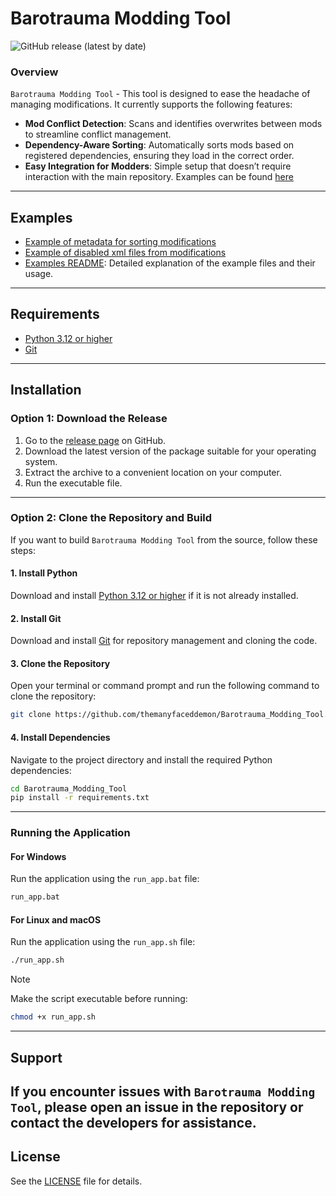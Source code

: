# Barotrauma Modding Tool
![GitHub release (latest by date)](https://img.shields.io/github/v/release/themanyfaceddemon/Mod_Loader?label=release)

### Overview
`Barotrauma Modding Tool` - This tool is designed to ease the headache of managing modifications. It currently supports the following features:

- **Mod Conflict Detection**: Scans and identifies overwrites between mods to streamline conflict management.
- **Dependency-Aware Sorting**: Automatically sorts mods based on registered dependencies, ensuring they load in the correct order.
- **Easy Integration for Modders**: Simple setup that doesn’t require interaction with the main repository. Examples can be found [here](#examples)

---

## Examples
- [Example of metadata for sorting modifications](./examples/metadata.xml)
- [Example of disabled xml files from modifications](./examples/modparts.xml)
- [Examples README](./examples/README.md): Detailed explanation of the example files and their usage.

---

## Requirements
- [Python 3.12 or higher](https://www.python.org/downloads/)
- [Git](https://git-scm.com/downloads)
---

## Installation

### Option 1: Download the Release

1. Go to the [release page](https://github.com/themanyfaceddemon/Barotrauma_Modding_Tool/releases/latest) on GitHub.
2. Download the latest version of the package suitable for your operating system.
3. Extract the archive to a convenient location on your computer.
4. Run the executable file.

---

### Option 2: Clone the Repository and Build

If you want to build `Barotrauma Modding Tool` from the source, follow these steps:

#### 1. Install Python

Download and install [Python 3.12 or higher](https://www.python.org/downloads/) if it is not already installed.

#### 2. Install Git

Download and install [Git](https://git-scm.com/downloads) for repository management and cloning the code.

#### 3. Clone the Repository

Open your terminal or command prompt and run the following command to clone the repository:

```bash
git clone https://github.com/themanyfaceddemon/Barotrauma_Modding_Tool.git
```

#### 4. Install Dependencies

Navigate to the project directory and install the required Python dependencies:

```bash
cd Barotrauma_Modding_Tool
pip install -r requirements.txt
```

---

### Running the Application

#### For Windows

Run the application using the `run_app.bat` file:

```bash
run_app.bat
```

#### For Linux and macOS

Run the application using the `run_app.sh` file:

```bash
./run_app.sh
```

> [!NOTE]
> Make the script executable before running:
> ```bash
> chmod +x run_app.sh
> ```

---

## Support

If you encounter issues with `Barotrauma Modding Tool`, please open an issue in the repository or contact the developers for assistance.
---

## License
See the [LICENSE](./LICENSE) file for details.
